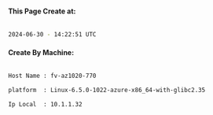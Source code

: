 
   
#### This Page Create at:

```bash

2024-06-30 - 14:22:51 UTC

```

#### Create By Machine:

```bash

Host Name : fv-az1020-770

platform  : Linux-6.5.0-1022-azure-x86_64-with-glibc2.35

Ip Local  : 10.1.1.32

```

